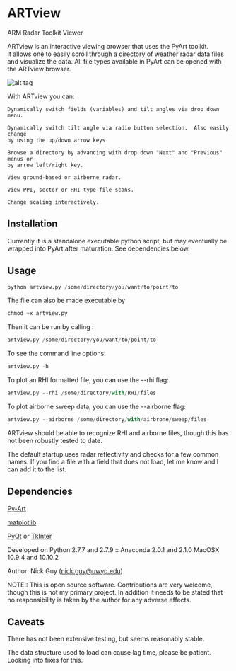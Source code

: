 ARTview
=======

ARM Radar Toolkit Viewer

ARTview is an interactive viewing browser that uses the PyArt toolkit.  
It allows one to easily scroll through a directory of weather radar data files 
and visualize the data.  All file types available in PyArt can be opened with
the ARTview browser.

![alt tag](https://github.com/nguy/artview/ARTView_Screenshot.png)

With ARTview you can:

	Dynamically switch fields (variables) and tilt angles via drop down menu.
    
    Dynamically switch tilt angle via radio button selection.  Also easily change 
    by using the up/down arrow keys.
    
    Browse a directory by advancing with drop down "Next" and "Previous" menus or 
    by arrow left/right key.
    
    View ground-based or airborne radar.
    
    View PPI, sector or RHI type file scans.
    
    Change scaling interactively.
    
  
## Installation
Currently it is a standalone executable python script, but may eventually be wrapped into PyArt after maturation.
See dependencies below.

## Usage

```python
python artview.py /some/directory/you/want/to/point/to
```

The file can also be made executable by
```python
chmod +x artview.py
```

Then it can be run by calling :
```python
artview.py /some/directory/you/want/to/point/to
```

To see the command line options:
```python
artview.py -h
```

To plot an RHI formatted file, you can use the --rhi flag:
```python
artview.py --rhi /some/directory/with/RHI/files
```

To plot airborne sweep data, you can use the --airborne flag:
```python
artview.py --airborne /some/directory/with/airbrone/sweep/files
```

ARTview should be able to recognize RHI and airborne files, though this has not
been robustly tested to date.

The default startup uses radar reflectivity and checks for a few common names.
If you find a file with a field that does not load, let me know and I can add it
to the list.

## Dependencies
[Py-Art](https://github.com/ARM-DOE/pyart)

[matplotlib](http://matplotlib.org)

[PyQt](http://www.riverbankcomputing.co.uk/software/pyqt/intro) or [TkInter](https://wiki.python.org/moin/TkInter) 

Developed on Python 2.7.7 and 2.7.9 :: Anaconda 2.0.1 and 2.1.0
MacOSX 10.9.4 and 10.10.2

Author: Nick Guy (nick.guy@uwyo.edu)

NOTE:: This is open source software.  Contributions are very welcome, though this is not my primary project.  In addition it needs to be stated that no responsibility is taken by the author for any adverse effects.

## Caveats
There has not been extensive testing, but seems reasonably stable.

The data structure used to load can cause lag time, please be patient.  Looking into fixes for this.


